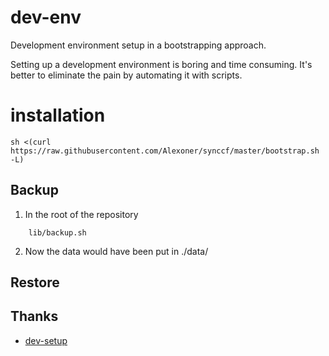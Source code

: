 # dev-env
Development environment setup in a bootstrapping approach.

Setting up a development environment is boring and time consuming. It's better to eliminate the pain
by automating it with scripts.

# installation
```shell
sh <(curl https://raw.githubusercontent.com/Alexoner/synccf/master/bootstrap.sh -L)
```

## Backup
1. In the root of the repository
```shell
    lib/backup.sh
```
2. Now the data would have been put in ./data/


## Restore

## Thanks
- [dev-setup](https://github.com/donnemartin/dev-setup)
